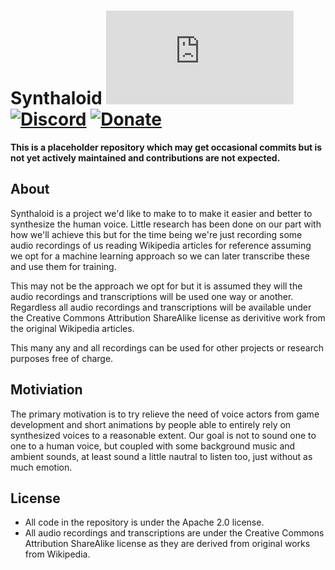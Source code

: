# Synthaloid [![Matrix]][matrix-community] [![Discord]][discord-guild] [![Donate]][elypia-donate]
**This is a placeholder repository which may get occasional commits but is not yet
actively maintained and contributions are not expected.**

## About
Synthaloid is a project we'd like to make to to make it easier and better to synthesize
the human voice. Little research has been done on our part with how we'll achieve this 
but for the time being we're just recording some audio recordings of us reading Wikipedia
articles for reference assuming we opt for a machine learning approach so we can later
transcribe these and use them for training.

This may not be the approach we opt for but it is assumed they will the audio recordings
and transcriptions will be used one way or another. Regardless all audio recordings
and transcriptions will be available under the Creative Commons Attribution ShareAlike 
license as derivitive work from the original Wikipedia articles.

This many any and all recordings can be used for other projects or research purposes
free of charge.

## Motiviation
The primary motivation is to try relieve the need of voice actors from game development
and short animations by people able to entirely rely on synthesized voices to a reasonable
extent. Our goal is not to sound one to one to a human voice, but coupled with some background
music and ambient sounds, at least sound a little nautral to listen too, just without as much emotion.

## License
* All code in the repository is under the Apache 2.0 license.
* All audio recordings and transcriptions are under the Creative Commons Attribution ShareAlike
license as they are derived from original works from Wikipedia.

[matrix-community]: https://matrix.to/#/+elypia:matrix.org "Matrix Invite"
[discord-guild]: https://discord.gg/hprGMaM "Discord Invite"
[gitlab]: https://gitlab.com/Elypia/syntheloid/commits/master "Repository on GitLab"
[elypia-donate]: https://elypia.org/donate "Donate to Elypia"

[Matrix]: https://img.shields.io/matrix/elypia-general:matrix.org?logo=matrix "Matrix Shield"
[Discord]: https://discordapp.com/api/guilds/184657525990359041/widget.png "Discord Shield"
[Build]: https://gitlab.com/Elypia/syntheloid/badges/master/pipeline.svg "GitLab Build Shield"
[Donate]: https://img.shields.io/badge/Elypia-Donate-blueviolet "Donate Shield"
